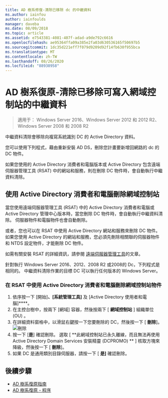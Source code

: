 ```yaml
---
title: AD 樹系修復-清除已移除 dc 的中繼資料
ms.author: iainfou
author: iainfoulds
manager: daveba
ms.date: 08/09/2018
ms.topic: article
ms.assetid: e7543381-4081-407f-adad-a9de792c6616
ms.openlocfilehash: ae95364ffa09a385e2fa03d630536165f50697b5
ms.sourcegitcommit: 1dc35d221eff7f079d9209d92f14fb630f955bca
ms.translationtype: MT
ms.contentlocale: zh-TW
ms.lasthandoff: 08/26/2020
ms.locfileid: "88938958"
---
```

# <a name="ad-forest-recovery---cleaning-metadata-of-removed-writable-domain-controllers"></a>AD 樹系復原-清除已移除可寫入網域控制站的中繼資料

>適用于： Windows Server 2016、Windows Server 2012 和 2012 R2、Windows Server 2008 和 2008 R2

中繼資料清除會移除向複寫系統識別 DC 的 Active Directory 資料。

您可以使用下列程式，藉由重新安裝 AD DS，刪除您計畫要新增回網路的 dc 的 DC 物件。

如果您使用的 Active Directory 消費者和電腦版本或 Active Directory 包含遠端伺服器管理工具 (RSAT) 中的網站和服務，則在刪除 DC 物件時，會自動執行中繼資料清除。

## <a name="deleting-a-domain-controller-using-active-directory-users-and-computers"></a>使用 Active Directory 消費者和電腦刪除網域控制站

當您使用遠端伺服器管理工具 (RSAT) 中的 Active Directory 消費者和電腦或 Active Directory 管理中心版本時，當您刪除 DC 物件時，會自動執行中繼資料清除。 伺服器物件和電腦物件也會自動刪除。

或者，您也可以在 RSAT 中使用 Active Directory 網站和服務來刪除 DC 物件。 如果您使用 Active Directory 的網站和服務，您必須先刪除相關聯的伺服器物件和 NTDS 設定物件，才能刪除 DC 物件。

如需有關安裝 RSAT 的詳細資訊，請參閱 [遠端伺服器管理工具](../../../remote/remote-server-administration-tools.md)的文章。

針對執行 Windows Server 2016、2012、2008 R2 或2008的 Dc，下列程式是相同的。 中繼資料清除作業的目標 DC 可以執行任何版本的 Windows Server。

### <a name="to-delete-a-domain-controller-object-using-active-directory-users-and-computers-in-rsat"></a>在 RSAT 中使用 Active Directory 消費者和電腦刪除網域控制站物件

1. 依序按一下 [開始]****、[系統管理工具]**** 及 [Active Directory 使用者和電腦]****。
2. 在主控台樹中，按兩下 [網域] 容器，然後按兩下 [ **網域控制站** ] 組織單位 (OU) 。
3. 在詳細資料窗格中，以滑鼠右鍵按一下您要刪除的 DC，然後按一下 [ **刪除**]。
   ![刪除](media/AD-Forest-Recovery-Cleaning-Metadata/delete1.png)
4. 按一下 [**是**] 確認刪除。 選取 [ **此網域控制站已永久離線，而且無法再使用 Active Directory Domain Services 安裝精靈 (DCPROMO) ** ] 核取方塊來降級，然後按一下 [ **刪除**]。
5. 如果 DC 是通用類別目錄伺服器，請按一下 [ **是]** 確認刪除。

## <a name="next-steps"></a>後續步驟

- [AD 樹系復原指南](AD-Forest-Recovery-Guide.md)
- [AD 樹系復原 - 程序](AD-Forest-Recovery-Procedures.md)
